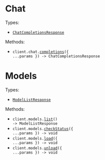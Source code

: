 # Chat

Types:

- <code><a href="./src/resources/chat.ts">ChatCompletionsResponse</a></code>

Methods:

- <code title="post /api/v1/chat/completions">client.chat.<a href="./src/resources/chat.ts">completions</a>({ ...params }) -> ChatCompletionsResponse</code>

# Models

Types:

- <code><a href="./src/resources/models.ts">ModelListResponse</a></code>

Methods:

- <code title="get /api/v1/models">client.models.<a href="./src/resources/models.ts">list</a>() -> ModelListResponse</code>
- <code title="get /api/v1/models/running">client.models.<a href="./src/resources/models.ts">checkStatus</a>({ ...params }) -> void</code>
- <code title="post /api/v1/models/up">client.models.<a href="./src/resources/models.ts">load</a>({ ...params }) -> void</code>
- <code title="post /api/v1/models/down">client.models.<a href="./src/resources/models.ts">unload</a>({ ...params }) -> void</code>
